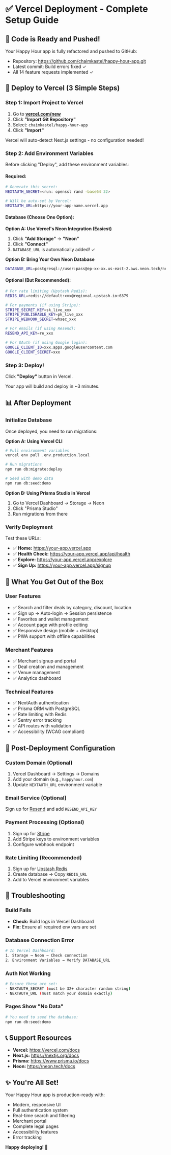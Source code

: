 # ✅ Vercel Deployment - Complete Setup Guide

## 🎉 Code is Ready and Pushed!

Your Happy Hour app is fully refactored and pushed to GitHub:
- Repository: https://github.com/chaimkastel/happy-hour-app.git
- Latest commit: Build errors fixed ✓
- All 14 feature requests implemented ✓

## 🚀 Deploy to Vercel (3 Simple Steps)

### Step 1: Import Project to Vercel

1. Go to **[vercel.com/new](https://vercel.com/new)**
2. Click **"Import Git Repository"**
3. Select: `chaimkastel/happy-hour-app`
4. Click **"Import"**

Vercel will auto-detect Next.js settings - no configuration needed!

### Step 2: Add Environment Variables

Before clicking "Deploy", add these environment variables:

#### **Required:**

```bash
# Generate this secret:
NEXTAUTH_SECRET=<run: openssl rand -base64 32>

# Will be auto-set by Vercel:
NEXTAUTH_URL=https://your-app-name.vercel.app
```

#### **Database (Choose One Option):**

**Option A: Use Vercel's Neon Integration (Easiest)**
1. Click **"Add Storage"** → **"Neon"**
2. Click **"Connect"**
3. `DATABASE_URL` is automatically added! ✓

**Option B: Bring Your Own Neon Database**
```bash
DATABASE_URL=postgresql://user:pass@ep-xx-xx.us-east-2.aws.neon.tech/neondb?sslmode=require
```

#### **Optional (But Recommended):**

```bash
# For rate limiting (Upstash Redis):
REDIS_URL=redis://default:xxx@regional.upstash.io:6379

# For payments (if using Stripe):
STRIPE_SECRET_KEY=sk_live_xxx
STRIPE_PUBLISHABLE_KEY=pk_live_xxx
STRIPE_WEBHOOK_SECRET=whsec_xxx

# For emails (if using Resend):
RESEND_API_KEY=re_xxx

# For OAuth (if using Google login):
GOOGLE_CLIENT_ID=xxx.apps.googleusercontent.com
GOOGLE_CLIENT_SECRET=xxx
```

### Step 3: Deploy!

Click **"Deploy"** button in Vercel.

Your app will build and deploy in ~3 minutes.

## 📊 After Deployment

### Initialize Database

Once deployed, you need to run migrations:

**Option A: Using Vercel CLI**
```bash
# Pull environment variables
vercel env pull .env.production.local

# Run migrations
npm run db:migrate:deploy

# Seed with demo data
npm run db:seed:demo
```

**Option B: Using Prisma Studio in Vercel**
1. Go to Vercel Dashboard → Storage → Neon
2. Click "Prisma Studio"
3. Run migrations from there

### Verify Deployment

Test these URLs:
- ✅ **Home:** https://your-app.vercel.app
- ✅ **Health Check:** https://your-app.vercel.app/api/health
- ✅ **Explore:** https://your-app.vercel.app/explore
- ✅ **Sign Up:** https://your-app.vercel.app/signup

## 🎯 What You Get Out of the Box

### User Features
- ✅ Search and filter deals by category, discount, location
- ✅ Sign up → Auto-login → Session persistence
- ✅ Favorites and wallet management
- ✅ Account page with profile editing
- ✅ Responsive design (mobile + desktop)
- ✅ PWA support with offline capabilities

### Merchant Features
- ✅ Merchant signup and portal
- ✅ Deal creation and management
- ✅ Venue management
- ✅ Analytics dashboard

### Technical Features
- ✅ NextAuth authentication
- ✅ Prisma ORM with PostgreSQL
- ✅ Rate limiting with Redis
- ✅ Sentry error tracking
- ✅ API routes with validation
- ✅ Accessibility (WCAG compliant)

## 🔧 Post-Deployment Configuration

### Custom Domain (Optional)
1. Vercel Dashboard → Settings → Domains
2. Add your domain (e.g., `happyhour.com`)
3. Update `NEXTAUTH_URL` environment variable

### Email Service (Optional)
Sign up for [Resend](https://resend.com) and add `RESEND_API_KEY`

### Payment Processing (Optional)
1. Sign up for [Stripe](https://stripe.com)
2. Add Stripe keys to environment variables
3. Configure webhook endpoint

### Rate Limiting (Recommended)
1. Sign up for [Upstash Redis](https://upstash.com)
2. Create database → Copy `REDIS_URL`
3. Add to Vercel environment variables

## 🐛 Troubleshooting

### Build Fails
- **Check:** Build logs in Vercel Dashboard
- **Fix:** Ensure all required env vars are set

### Database Connection Error
```bash
# In Vercel Dashboard:
1. Storage → Neon → Check connection
2. Environment Variables → Verify DATABASE_URL
```

### Auth Not Working
```bash
# Ensure these are set:
- NEXTAUTH_SECRET (must be 32+ character random string)
- NEXTAUTH_URL (must match your domain exactly)
```

### Pages Show "No Data"
```bash
# You need to seed the database:
npm run db:seed:demo
```

## 📞 Support Resources

- **Vercel:** https://vercel.com/docs
- **Next.js:** https://nextjs.org/docs
- **Prisma:** https://www.prisma.io/docs
- **Neon:** https://neon.tech/docs

## ✨ You're All Set!

Your Happy Hour app is production-ready with:
- Modern, responsive UI
- Full authentication system
- Real-time search and filtering
- Merchant portal
- Complete legal pages
- Accessibility features
- Error tracking

**Happy deploying! 🍺**

